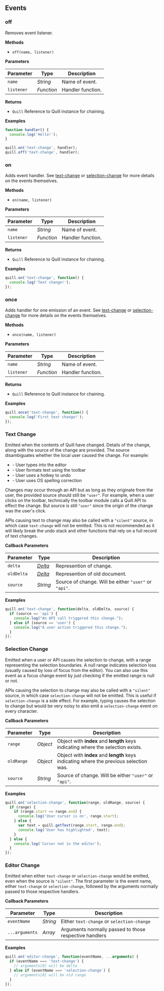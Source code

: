 ## Events

### off

Removes event listener.

**Methods**

- `off(name, listener)`

**Parameters**

| Parameter  | Type       | Description
|------------|------------|------------
| `name`     | _String_   | Name of event.
| `listener` | _Function_ | Handler function.

**Returns**

- `Quill` Reference to Quill instance for chaining.

**Examples**

```javascript
function handler() {
  console.log('Hello!');
}

quill.on('text-change', handler);
quill.off('text-change', handler);
```


### on

Adds event handler. See [text-change](#text-change) or [selection-change](#selection-change) for more details on the events themselves.

**Methods**

- `on(name, listener)`

**Parameters**

| Parameter  | Type       | Description
|------------|------------|------------
| `name`     | _String_   | Name of event.
| `listener` | _Function_ | Handler function.

**Returns**

- `Quill` Reference to Quill instance for chaining.

**Examples**

```javascript
quill.on('text-change', function() {
  console.log('Text change!');
});
```


### once

Adds handler for one emission of an event. See [text-change](#text-change) or [selection-change](#selection-change) for more details on the events themselves.

**Methods**

- `once(name, listener)`

**Parameters**

| Parameter  | Type       | Description
|------------|------------|------------
| `name`     | _String_   | Name of event.
| `listener` | _Function_ | Handler function.

**Returns**

- `Quill` Reference to Quill instance for chaining.

**Examples**

```javascript
quill.once('text-change', function() {
  console.log('First text change!');
});
```


### Text Change

Emitted when the contents of Quill have changed. Details of the change, along with the source of the change are provided. The source disambiguates whether the local user caused the change. For example:

- \- User types into the editor
- \- User formats text using the toolbar
- \- User uses a hotkey to undo
- \- User uses OS spelling correction

Changes may occur through an API but as long as they originate from the user, the provided source should still be `"user"`. For example, when a user clicks on the toolbar, technically the toolbar module calls a Quill API to effect the change. But source is still `"user"` since the origin of the change was the user's click.

APIs causing text to change may also be called with a `"silent"` source, in which case `text-change` will not be emitted. This is not recommended as it will likely break the undo stack and other functions that rely on a full record of text changes.

**Callback Parameters**

| Parameter  | Type                       | Description
|------------|----------------------------|------------
| `delta`    | [_Delta_](/guides/working-with-deltas/)   | Represention of change.
| `oldDelta` | [_Delta_](/guides/working-with-deltas/)   | Represention of old document.
| `source`   | _String_                   | Source of change. Will be either `"user"` or `"api"`.

**Examples**

```javascript
quill.on('text-change', function(delta, oldDelta, source) {
  if (source == 'api') {
    console.log("An API call triggered this change.");
  } else if (source == 'user') {
    console.log("A user action triggered this change.");
  }
});
```


### Selection Change

Emitted when a user or API causes the selection to change, with a range representing the selection boundaries. A null range indicates selection loss (usually caused by loss of focus from the editor). You can also use this event as a focus change event by just checking if the emitted range is null or not.

APIs causing the selection to change may also be called with a `"silent"` source, in which case `selection-change` will not be emitted. This is useful if `selection-change` is a side effect. For example, typing causes the selection to change but would be very noisy to also emit a `selection-change` event on every character.

**Callback Parameters**

| Parameter  | Type     | Description
|------------|----------|------------
| `range`    | _Object_ | Object with **index** and **length** keys indicating where the selection exists.
| `oldRange` | _Object_ | Object with **index** and **length** keys indicating where the previous selection was.
| `source`   | _String_ | Source of change. Will be either `"user"` or `"api"`.

**Examples**

```javascript
quill.on('selection-change', function(range, oldRange, source) {
  if (range) {
    if (range.start == range.end) {
      console.log('User cursor is on', range.start);
    } else {
      var text = quill.getText(range.start, range.end);
      console.log('User has highlighted', text);
    }
  } else {
    console.log('Cursor not in the editor');
  }
});
```

### Editor Change

Emitted when either `text-change` or `selection-change` would be emitted, even when the source is `"silent"`. The first parameter is the event name, either `text-change` or `selection-change`, followed by the arguments normally passed to those respective handlers.

**Callback Parameters**

| Parameter      | Type     | Description
|----------------|----------|------------
| `eventName`    | _String_ | Either `text-change` or `selection-change`
| `...arguments` | _Array_  | Arguments normally passed to those respective handlers

**Examples**

```javascript
quill.on('editor-change', function(eventName, ...arguments) {
  if (eventName === 'text-change') {
    // arguments[0] will be delta
  } else if (eventName === 'selection-change') {
    // arguments[0] will be old range
  }
});
```
